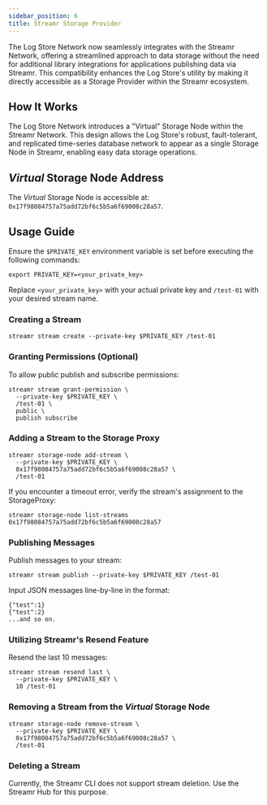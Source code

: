```yaml
---
sidebar_position: 6
title: Streamr Storage Provider
---
```


The Log Store Network now seamlessly integrates with the Streamr Network, offering a streamlined approach to data storage without the need for additional library integrations for applications publishing data via Streamr. This compatibility enhances the Log Store's utility by making it directly accessible as a Storage Provider within the Streamr ecosystem.

## How It Works

The Log Store Network introduces a "Virtual" Storage Node within the Streamr Network. This design allows the Log Store's robust, fault-tolerant, and replicated time-series database network to appear as a single Storage Node in Streamr, enabling easy data storage operations.

## _Virtual_ Storage Node Address

The _Virtual_ Storage Node is accessible at: `0x17f98084757a75add72bf6c5b5a6f69008c28a57`.

## Usage Guide

Ensure the `$PRIVATE_KEY` environment variable is set before executing the following commands:

```shell
export PRIVATE_KEY=<your_private_key>
```

Replace `<your_private_key>` with your actual private key and `/test-01` with your desired stream name.

### Creating a Stream

```shell
streamr stream create --private-key $PRIVATE_KEY /test-01
```

### Granting Permissions (Optional)

To allow public publish and subscribe permissions:

```shell
streamr stream grant-permission \
  --private-key $PRIVATE_KEY \
  /test-01 \
  public \
  publish subscribe
```

### Adding a Stream to the Storage Proxy

```shell
streamr storage-node add-stream \
  --private-key $PRIVATE_KEY \
  0x17f98084757a75add72bf6c5b5a6f69008c28a57 \
  /test-01
```

If you encounter a timeout error, verify the stream's assignment to the StorageProxy:

```shell
streamr storage-node list-streams 0x17f98084757a75add72bf6c5b5a6f69008c28a57
```

### Publishing Messages

Publish messages to your stream:

```shell
streamr stream publish --private-key $PRIVATE_KEY /test-01
```

Input JSON messages line-by-line in the format:

```shell
{"test":1}
{"test":2}
...and so on.
```

### Utilizing Streamr's Resend Feature

Resend the last 10 messages:

```shell
streamr stream resend last \
  --private-key $PRIVATE_KEY \
  10 /test-01
```

### Removing a Stream from the _Virtual_ Storage Node

```shell
streamr storage-node remove-stream \
  --private-key $PRIVATE_KEY \
  0x17f98084757a75add72bf6c5b5a6f69008c28a57 \
  /test-01
```

### Deleting a Stream

Currently, the Streamr CLI does not support stream deletion. Use the Streamr Hub for this purpose.
